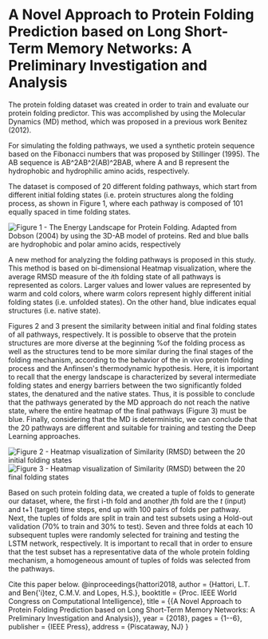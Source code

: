 # A Novel Approach to Protein Folding Prediction based on Long Short-Term Memory Networks: A Preliminary Investigation and Analysis

The protein folding dataset was created in order to train and evaluate our protein folding predictor. This was accomplished by using the Molecular Dynamics (MD) method, which was proposed in a previous work Benitez (2012).

For simulating the folding pathways, we used a synthetic protein sequence based on the Fibonacci 
numbers that was proposed by Stillinger (1995). The AB sequence is AB^2AB^2(AB)^2BAB, where A and B represent the hydrophobic 
and hydrophilic amino acids, respectively. 

The dataset is composed of 20 different folding pathways, which start from different initial folding states 
(i.e. protein structures along the folding process, as shown in Figure 1, where each pathway is composed of 101 equally spaced in time folding states.

![Figure 1 - The Energy Landscape for Protein Folding. Adapted from Dobson (2004) by using the 3D-AB model of proteins. Red and blue balls are hydrophobic and polar amino acids, respectively](https://github.com/bioinfolabic/protein_folding_datasets/images/energiaDobramento4.png)


A new method for analyzing the folding pathways is proposed in this study. 
This method is based on bi-dimensional Heatmap visualization, where the average 
RMSD measure of the $i$th folding state of all pathways is represented as colors.
Larger values and lower values are represented by warm and cold colors, 
where warm colors represent highly different initial folding states (i.e. unfolded states).
On the other hand, blue indicates equal structures (i.e. native state).

Figures 2 and 3 present the similarity between initial and final folding states of all pathways, respectively. 
It is possible to observe that the protein structures are more diverse at the beginning %of the folding process 
as well as the structures tend to be more similar during the final stages of the folding mechanism, according to the behavior of the in vivo protein folding process and the Anfinsen's thermodynamic hypothesis. Here, it is important to recall that the energy landscape is characterized by several intermediate folding states and energy barriers between the two significantly folded states, the denatured and the native states. Thus, it is possible to conclude that the pathways generated by the MD approach do not reach the native state, where the entire heatmap of the final pathways (Figure 3) must be blue. Finally, considering that the MD is deterministic, we can conclude that the 20 pathways are different and suitable for training and testing the Deep Learning approaches.


![Figure 2 - Heatmap visualization of Similarity (RMSD) between the 20 initial folding states](https://github.com/bioinfolabic/protein_folding_datasets/images/heatmap_dataset_begin.png)
![Figure 3 - Heatmap visualization of Similarity (RMSD) between the 20 final folding states](https://github.com/bioinfolabic/protein_folding_datasets/images/heatmap_dataset_end.png)

Based on such protein folding data, we created a tuple of folds to generate our dataset, 
where, the first i-th fold and another $j$th fold are the $t$ (input) and t+1 (target) time steps, 
end up with 100 pairs of folds per pathway. Next, the tuples of folds are split in train and test subsets using a Hold-out validation (70% to train and 30% to test). Seven and three folds at each 10 subsequent tuples were randomly selected for training and testing the LSTM network, respectively. It is important to recall that in order to ensure that the test subset has a representative data of the whole protein folding mechanism, a homogeneous amount of tuples of folds was selected from the pathways. 


Cite this paper below.
@inproceedings{hattori2018,
 author = {Hattori, L.T. and Ben{\'i}tez, C.M.V. and Lopes, H.S.},
 booktitle = {Proc. IEEE World Congress on Computational Intelligence},
 title = {{A Novel Approach to Protein Folding Prediction based on Long Short-Term Memory Networks: A Preliminary Investigation and Analysis}},
 year = {2018},
 pages = {1--6},
 publisher = {IEEE Press},
 address = {Piscataway, NJ}
} 
